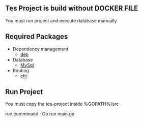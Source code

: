 ## Tes Project is build without DOCKER FILE
You must run project and execute database manually

## Required Packages
- Dependency management
    * [dep](https://github.com/golang/dep)
- Database
    * [MySql](https://github.com/go-sql-driver/mysql)
- Routing
    * [chi](https://github.com/go-chi/chi)




## Run Project
You must copy the tes-project inside %GOPATH%/src

run commmand :
Go run main.go

